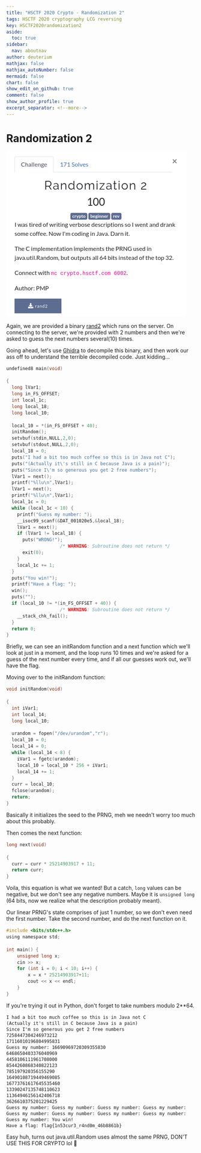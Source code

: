 ```yaml
---
title: "HSCTF 2020 Crypto - Randomization 2"
tags: HSCTF 2020 cryptography LCG reversing
key: HSCTF2020randomization2
aside:
  toc: true
sidebar:
  nav: aboutnav
author: deuterium
mathjax: false
mathjax_autoNumber: false
mermaid: false
chart: false
show_edit_on_github: true
comment: false
show_author_profile: true
excerpt_separator: <!--more-->
---
```


# Randomization 2

![Screenshot](Capture.png)

Again, we are provided a binary [rand2](rand2) which runs on the server. On connecting to the server, we're provided with 2 numbers and then we're asked to guess the next numbers several(10) times.

Going ahead, let's use [Ghidra](https://ghidra-sre.org/) to decompile this binary, and then work our ass off to understand the terrible decompiled code.
Just kidding...

```c
undefined8 main(void)

{
  long lVar1;
  long in_FS_OFFSET;
  int local_1c;
  long local_18;
  long local_10;
  
  local_10 = *(in_FS_OFFSET + 40);
  initRandom();
  setvbuf(stdin,NULL,2,0);
  setvbuf(stdout,NULL,2,0);
  local_18 = 0;
  puts("I had a bit too much coffee so this is in Java not C");
  puts("(Actually it\'s still in C because Java is a pain)");
  puts("Since I\'m so generous you get 2 free numbers");
  lVar1 = next();
  printf("%llu\n",lVar1);
  lVar1 = next();
  printf("%llu\n",lVar1);
  local_1c = 0;
  while (local_1c < 10) {
    printf("Guess my number: ");
    __isoc99_scanf(&DAT_001020e5,&local_18);
    lVar1 = next();
    if (lVar1 != local_18) {
      puts("WRONG!");
                    /* WARNING: Subroutine does not return */
      exit(0);
    }
    local_1c += 1;
  }
  puts("You win!");
  printf("Have a flag: ");
  win();
  puts("");
  if (local_10 != *(in_FS_OFFSET + 40)) {
                    /* WARNING: Subroutine does not return */
    __stack_chk_fail();
  }
  return 0;
}
```

Briefly, we can see an initRandom function and a next function which we'll look at just in a moment, and the loop runs 10 times and we're asked for a guess of the next number every time, and if all our guesses work out, we'll have the flag.

Moving over to the initRandom function:

```c
void initRandom(void)

{
  int iVar1;
  int local_14;
  long local_10;
  
  urandom = fopen("/dev/urandom","r");
  local_10 = 0;
  local_14 = 0;
  while (local_14 < 8) {
    iVar1 = fgetc(urandom);
    local_10 = local_10 * 256 + iVar1;
    local_14 += 1;
  }
  curr = local_10;
  fclose(urandom);
  return;
}
```

Basically it initializes the seed to the PRNG, meh we needn't worry too much about this probably.

Then comes the next function:

```c
long next(void)

{
  curr = curr * 25214903917 + 11;
  return curr;
}
```

Voila, this equation is what we wanted! But a catch, `long` values can be negative, but we don't see any negative numbers. Maybe it is `unsigned long` (64 bits, now we realize what the description probably meant).

Our linear PRNG's state comprises of just 1 number, so we don't even need the first number. Take the second number, and do the next function on it.

```c
#include <bits/stdc++.h>
using namespace std;

int main() {
	unsigned long x;
	cin >> x;
	for (int i = 0; i < 10; i++) {
		x = x * 25214903917+11;
		cout << x << endl;
	}
}
```

If you're trying it out in Python, don't forget to take numbers modulo 2**64.

```
I had a bit too much coffee so this is in Java not C
(Actually it's still in C because Java is a pain)
Since I'm so generous you get 2 free numbers
7258447304246973212
17116010196804995831
Guess my number: 16690969720309355830
6468650403376040969
4458106111961708000
8544260868340822123
785197920356155290
16490108719449469085
16773761617645535460
13390247135748110623
11364946156142406718
3626610375201229425
Guess my number: Guess my number: Guess my number: Guess my number: Guess my number: Guess my number: Guess my number: Guess my number: Guess my number: You win!
Have a flag: flag{1n53cur3_r4nd0m_46b8861b}
```

Easy huh, turns out java.util.Random uses almost the same PRNG, DON'T USE THIS FOR CRYPTO lol :triumph:
